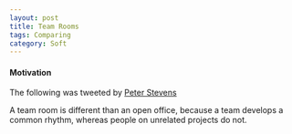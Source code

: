 ```yaml
---
layout: post
title: Team Rooms
tags: Comparing
category: Soft
---
```


#### Motivation ####

The following was tweeted by [Peter Stevens](https://twitter.com/peterstev)  

A team room is different than an open office, because a team develops a common rhythm, whereas people on unrelated projects do not.  
